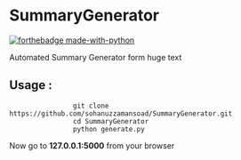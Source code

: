 
# SummaryGenerator


[![forthebadge made-with-python](http://ForTheBadge.com/images/badges/made-with-python.svg)](https://www.python.org/)


Automated Summary Generator form huge text

## Usage : 

                    git clone https://github.com/sohanuzzamansoad/SummaryGenerator.git
                    cd SummaryGenerator
                    python generate.py


Now go to **127.0.0.1:5000**  from your browser 
